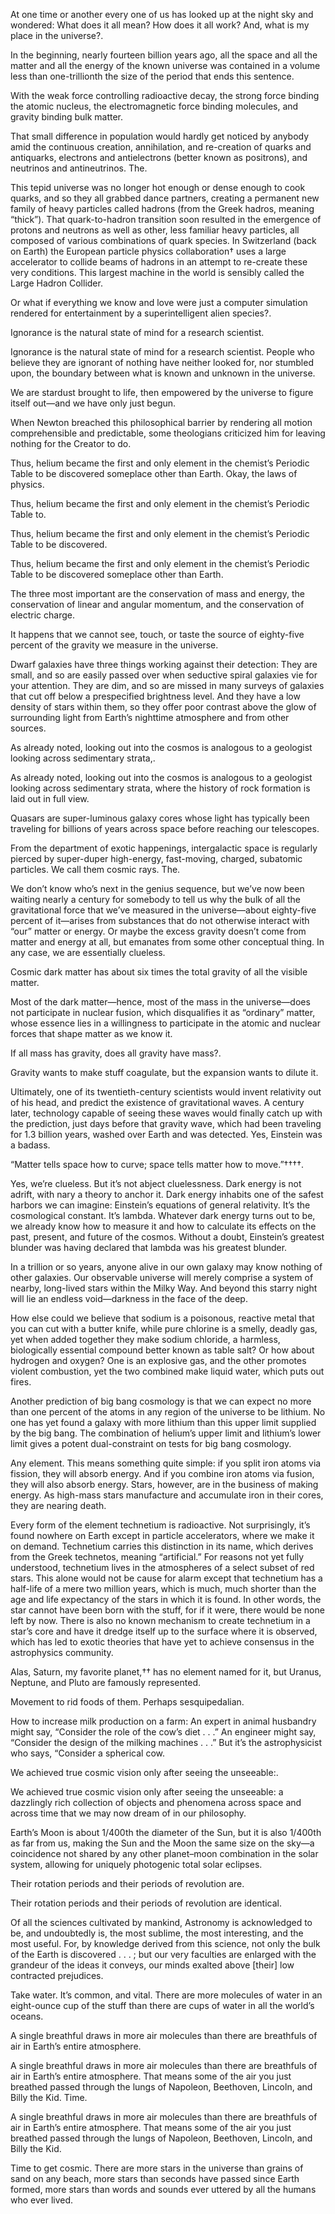 

At one time or another every one of us has looked up at the night sky and wondered: What does it all mean? How does it all work? And, what is my place in the universe?.

In the beginning, nearly fourteen billion years ago, all the space and all the matter and all the energy of the known universe was contained in a volume less than one-trillionth the size of the period that ends this sentence.

With the weak force controlling radioactive decay, the strong force binding the atomic nucleus, the electromagnetic force binding molecules, and gravity binding bulk matter.

That small difference in population would hardly get noticed by anybody amid the continuous creation, annihilation, and re-creation of quarks and antiquarks, electrons and antielectrons (better known as positrons), and neutrinos and antineutrinos. The.

This tepid universe was no longer hot enough or dense enough to cook quarks, and so they all grabbed dance partners, creating a permanent new family of heavy particles called hadrons (from the Greek hadros, meaning “thick”). That quark-to-hadron transition soon resulted in the emergence of protons and neutrons as well as other, less familiar heavy particles, all composed of various combinations of quark species. In Switzerland (back on Earth) the European particle physics collaboration† uses a large accelerator to collide beams of hadrons in an attempt to re-create these very conditions. This largest machine in the world is sensibly called the Large Hadron Collider.

Or what if everything we know and love were just a computer simulation rendered for entertainment by a superintelligent alien species?.

Ignorance is the natural state of mind for a research scientist.

Ignorance is the natural state of mind for a research scientist. People who believe they are ignorant of nothing have neither looked for, nor stumbled upon, the boundary between what is known and unknown in the universe.

We are stardust brought to life, then empowered by the universe to figure itself out—and we have only just begun.

When Newton breached this philosophical barrier by rendering all motion comprehensible and predictable, some theologians criticized him for leaving nothing for the Creator to do.

Thus, helium became the first and only element in the chemist’s Periodic Table to be discovered someplace other than Earth. Okay, the laws of physics.

Thus, helium became the first and only element in the chemist’s Periodic Table to.

Thus, helium became the first and only element in the chemist’s Periodic Table to be discovered.

Thus, helium became the first and only element in the chemist’s Periodic Table to be discovered someplace other than Earth.

The three most important are the conservation of mass and energy, the conservation of linear and angular momentum, and the conservation of electric charge.

It happens that we cannot see, touch, or taste the source of eighty-five percent of the gravity we measure in the universe.

Dwarf galaxies have three things working against their detection: They are small, and so are easily passed over when seductive spiral galaxies vie for your attention. They are dim, and so are missed in many surveys of galaxies that cut off below a prespecified brightness level. And they have a low density of stars within them, so they offer poor contrast above the glow of surrounding light from Earth’s nighttime atmosphere and from other sources.

As already noted, looking out into the cosmos is analogous to a geologist looking across sedimentary strata,.

As already noted, looking out into the cosmos is analogous to a geologist looking across sedimentary strata, where the history of rock formation is laid out in full view.

Quasars are super-luminous galaxy cores whose light has typically been traveling for billions of years across space before reaching our telescopes.

From the department of exotic happenings, intergalactic space is regularly pierced by super-duper high-energy, fast-moving, charged, subatomic particles. We call them cosmic rays. The.

We don’t know who’s next in the genius sequence, but we’ve now been waiting nearly a century for somebody to tell us why the bulk of all the gravitational force that we’ve measured in the universe—about eighty-five percent of it—arises from substances that do not otherwise interact with “our” matter or energy. Or maybe the excess gravity doesn’t come from matter and energy at all, but emanates from some other conceptual thing. In any case, we are essentially clueless.

Cosmic dark matter has about six times the total gravity of all the visible matter.

Most of the dark matter—hence, most of the mass in the universe—does not participate in nuclear fusion, which disqualifies it as “ordinary” matter, whose essence lies in a willingness to participate in the atomic and nuclear forces that shape matter as we know it.

If all mass has gravity, does all gravity have mass?.

Gravity wants to make stuff coagulate, but the expansion wants to dilute it.

Ultimately, one of its twentieth-century scientists would invent relativity out of his head, and predict the existence of gravitational waves. A century later, technology capable of seeing these waves would finally catch up with the prediction, just days before that gravity wave, which had been traveling for 1.3 billion years, washed over Earth and was detected. Yes, Einstein was a badass.

“Matter tells space how to curve; space tells matter how to move.”††††.

Yes, we’re clueless. But it’s not abject cluelessness. Dark energy is not adrift, with nary a theory to anchor it. Dark energy inhabits one of the safest harbors we can imagine: Einstein’s equations of general relativity. It’s the cosmological constant. It’s lambda. Whatever dark energy turns out to be, we already know how to measure it and how to calculate its effects on the past, present, and future of the cosmos. Without a doubt, Einstein’s greatest blunder was having declared that lambda was his greatest blunder.

In a trillion or so years, anyone alive in our own galaxy may know nothing of other galaxies. Our observable universe will merely comprise a system of nearby, long-lived stars within the Milky Way. And beyond this starry night will lie an endless void—darkness in the face of the deep.

How else could we believe that sodium is a poisonous, reactive metal that you can cut with a butter knife, while pure chlorine is a smelly, deadly gas, yet when added together they make sodium chloride, a harmless, biologically essential compound better known as table salt? Or how about hydrogen and oxygen? One is an explosive gas, and the other promotes violent combustion, yet the two combined make liquid water, which puts out fires.

Another prediction of big bang cosmology is that we can expect no more than one percent of the atoms in any region of the universe to be lithium. No one has yet found a galaxy with more lithium than this upper limit supplied by the big bang. The combination of helium’s upper limit and lithium’s lower limit gives a potent dual-constraint on tests for big bang cosmology.

Any element. This means something quite simple: if you split iron atoms via fission, they will absorb energy. And if you combine iron atoms via fusion, they will also absorb energy. Stars, however, are in the business of making energy. As high-mass stars manufacture and accumulate iron in their cores, they are nearing death.

Every form of the element technetium is radioactive. Not surprisingly, it’s found nowhere on Earth except in particle accelerators, where we make it on demand. Technetium carries this distinction in its name, which derives from the Greek technetos, meaning “artificial.” For reasons not yet fully understood, technetium lives in the atmospheres of a select subset of red stars. This alone would not be cause for alarm except that technetium has a half-life of a mere two million years, which is much, much shorter than the age and life expectancy of the stars in which it is found. In other words, the star cannot have been born with the stuff, for if it were, there would be none left by now. There is also no known mechanism to create technetium in a star’s core and have it dredge itself up to the surface where it is observed, which has led to exotic theories that have yet to achieve consensus in the astrophysics community.

Alas, Saturn, my favorite planet,†† has no element named for it, but Uranus, Neptune, and Pluto are famously represented.

Movement to rid foods of them. Perhaps sesquipedalian.

How to increase milk production on a farm: An expert in animal husbandry might say, “Consider the role of the cow’s diet . . .” An engineer might say, “Consider the design of the milking machines . . .” But it’s the astrophysicist who says, “Consider a spherical cow.

We achieved true cosmic vision only after seeing the unseeable:.

We achieved true cosmic vision only after seeing the unseeable: a dazzlingly rich collection of objects and phenomena across space and across time that we may now dream of in our philosophy.

Earth’s Moon is about 1/400th the diameter of the Sun, but it is also 1/400th as far from us, making the Sun and the Moon the same size on the sky—a coincidence not shared by any other planet–moon combination in the solar system, allowing for uniquely photogenic total solar eclipses.

Their rotation periods and their periods of revolution are.

Their rotation periods and their periods of revolution are identical.

Of all the sciences cultivated by mankind, Astronomy is acknowledged to be, and undoubtedly is, the most sublime, the most interesting, and the most useful. For, by knowledge derived from this science, not only the bulk of the Earth is discovered . . . ; but our very faculties are enlarged with the grandeur of the ideas it conveys, our minds exalted above [their] low contracted prejudices.

Take water. It’s common, and vital. There are more molecules of water in an eight-ounce cup of the stuff than there are cups of water in all the world’s oceans.

A single breathful draws in more air molecules than there are breathfuls of air in Earth’s entire atmosphere.

A single breathful draws in more air molecules than there are breathfuls of air in Earth’s entire atmosphere. That means some of the air you just breathed passed through the lungs of Napoleon, Beethoven, Lincoln, and Billy the Kid. Time.

A single breathful draws in more air molecules than there are breathfuls of air in Earth’s entire atmosphere. That means some of the air you just breathed passed through the lungs of Napoleon, Beethoven, Lincoln, and Billy the Kid.

Time to get cosmic. There are more stars in the universe than grains of sand on any beach, more stars than seconds have passed since Earth formed, more stars than words and sounds ever uttered by all the humans who ever lived.


